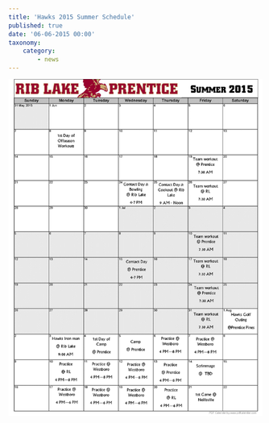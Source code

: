 ```yaml
---
title: 'Hawks 2015 Summer Schedule'
published: true
date: '06-06-2015 00:00'
taxonomy:
    category:
        - news
---
```


![](summer-schedule-2015.png)